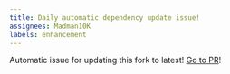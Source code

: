 ```yaml
---
title: Daily automatic dependency update issue!
assignees: Madman10K
labels: enhancement
---
```

Automatic issue for updating this fork to latest! [Go to PR](https://github.com/MadLadSquad/glm/compare/master...g-truc:glm:master)!
